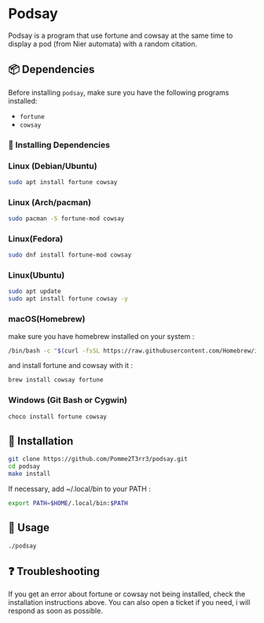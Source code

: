 # Podsay

Podsay is a program that use fortune and cowsay at the same time to display a pod (from Nier automata) with a random citation.

## 📦 Dependencies

Before installing `podsay`, make sure you have the following programs installed:

- `fortune`
- `cowsay`

### 🔧 Installing Dependencies

### **Linux (Debian/Ubuntu)**
```sh
sudo apt install fortune cowsay
```

### **Linux (Arch/pacman)**
```sh
sudo pacman -S fortune-mod cowsay
```

### **Linux(Fedora)**
```sh
sudo dnf install fortune-mod cowsay
```

### **Linux(Ubuntu)**
```sh
sudo apt update
sudo apt install fortune cowsay -y
```

### **macOS(Homebrew)**
make sure you have homebrew installed on your system :
```sh
/bin/bash -c "$(curl -fsSL https://raw.githubusercontent.com/Homebrew/install/HEAD/install.sh)"
```
and install fortune and cowsay with it :
```sh
brew install cowsay fortune
```

### **Windows (Git Bash or Cygwin)**
```sh
choco install fortune cowsay
```

## 🚀 Installation
```sh
git clone https://github.com/Pomme2T3rr3/podsay.git
cd podsay
make install
```

If necessary, add ~/.local/bin to your PATH :
```sh
export PATH=$HOME/.local/bin:$PATH
```

## 🐄 Usage
```sh
./podsay
```

## ❓ Troubleshooting
If you get an error about fortune or cowsay not being installed, check the installation instructions above.
You can also open a ticket if you need, i will respond as soon as possible.
